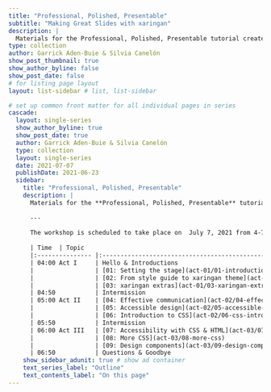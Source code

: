 ```yaml
---
title: "Professional, Polished, Presentable"
subtitle: "Making Great Slides with xaringan"
description: |
  Materials for the Professional, Polished, Presentable tutorial created for useR!2021.
type: collection
author: Garrick Aden-Buie & Silvia Canelón
show_post_thumbnail: true
show_author_byline: false
show_post_date: false
# for listing page layout
layout: list-sidebar # list, list-sidebar

# set up common front matter for all individual pages in series
cascade:
  layout: single-series 
  show_author_byline: true
  show_post_date: true
  author: Garrick Aden-Buie & Silvia Canelón
  type: collection
  layout: single-series
  date: 2021-07-07
  publishDate: 2021-06-23
  sidebar:
    title: "Professional, Polished, Presentable"
    description: |
      Materials for the **Professional, Polished, Presentable** tutorial created for [useR!2021](https://user2021.r-project.org/).
      
      ---
      
      The workshop is scheduled to take place on  July 7, 2021 from 4-7pm US/Eastern. [Check your timezone](https://www.timeanddate.com/worldclock/fixedtime.html?msg=Professional%2C+Polished%2C+Presentable&iso=20210707T16&p1=198&ah=3)
      
      | Time  | Topic                                                                           |
      |:--------------- |:--------------------------------------------------------------------- |
      | 04:00 Act I     | Hello & Introductions                                                 |
      |                 | [01: Setting the stage](act-01/01-introduction/)                      |
      |                 | [02: From style guide to xaringan theme](act-01/02-style-guide)       |
      |                 | [03: xaringan extras](act-01/03-xaringan-extras)                      |
      | 04:50           | Intermission                                                                 |
      | 05:00 Act II    | [04: Effective communication](act-02/04-effective-communication)      |
      |                 | [05: Accessible design](act-02/05-accessible-design)                  |
      |                 | [06: Introduction to CSS](act-02/06-css-intro)                        |
      | 05:50           | Intermission                                                                 |
      | 06:00 Act III   | [07: Accessibility with CSS & HTML](act-03/07-accessibility-css-html) |
      |                 | [08: More CSS](act-03/08-more-css)                                    |
      |                 | [09: Design components](act-03/09-design-components)                  |
      | 06:50           | Questions & Goodbye                                                   |
    show_sidebar_adunit: true # show ad container
    text_series_label: "Outline" 
    text_contents_label: "On this page" 
---
```

